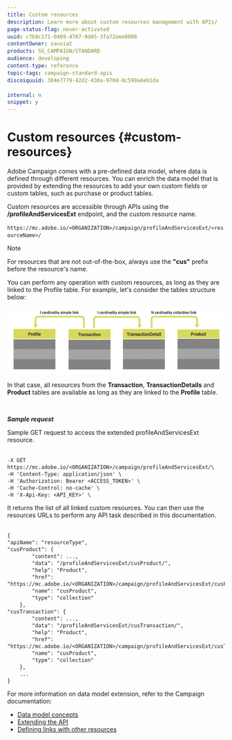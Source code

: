 ```yaml
---
title: Custom resources
description: Learn more about custom resources management with APIs/
page-status-flag: never-activated
uuid: c7b9c171-0409-4707-9d45-3fa72aee8008
contentOwner: sauviat
products: SG_CAMPAIGN/STANDARD
audience: developing
content-type: reference
topic-tags: campaign-standard-apis
discoiquuid: 304e7779-42d2-430a-9704-8c599a4eb1da

internal: n
snippet: y
---
```


# Custom resources {#custom-resources}

Adobe Campaign comes with a pre-defined data model, where data is defined through different resources. You can enrich the data model that is provided by extending the resources to add your own custom fields or custom tables, such as purchase or product tables.

Custom resources are accessible through APIs using the **/profileAndServicesExt** endpoint, and the custom resource name.

`https://mc.adobe.io/<ORGANIZATION>/campaign/profileAndServicesExt/<resourceName>/`

>[!NOTE]
>
>For resources that are not out-of-the-box, always use the <b>"cus"</b> prefix before the resource's name.

You can perform any operation with custom resources, as long as they are linked to the Profile table. For example, let's consider the tables structure below:

![alt text](assets/cusresources.png)

In that case, all resources from the **Transaction**, **TransactionDetails** and **Product** tables are available as long as they are linked to the **Profile** table.

<br/>

***Sample request***

Sample GET request to access the extended profileAndServicesExt resource.

```

-X GET https://mc.adobe.io/<ORGANIZATION>/campaign/profileAndServicesExt/\
-H 'Content-Type: application/json' \
-H 'Authorization: Bearer <ACCESS_TOKEN>' \
-H 'Cache-Control: no-cache' \
-H 'X-Api-Key: <API_KEY>' \

```

It returns the list of all linked custom resources. You can then use the resources URLs to perform any API task described in this documentation.

```

{
"apiName": "resourceType",
"cusProduct": {
        "content": ...,
        "data": "/profileAndServicesExt/cusProduct/",
        "help": "Product",
        "href": "https://mc.adobe.io/<ORGANIZATION>/campaign/profileAndServicesExt/cusProduct/metadata",
        "name": "cusProduct",
        "type": "collection"
    },
"cusTransaction": {
        "content": ...,
        "data": "/profileAndServicesExt/cusTransaction/",
        "help": "Product",
        "href": "https://mc.adobe.io/<ORGANIZATION>/campaign/profileAndServicesExt/cusTransaction/metadata",
        "name": "cusProduct",
        "type": "collection"
    },
    ...
}

```

For more information on data model extension, refer to the Campaign documentation:

* [Data model concepts](../../developing/using/data-model-concepts.md)
* [Extending the API](../../developing/using/about-extending-the-api.md)
* [Defining links with other resources](https://helpx.adobe.com/campaign/standard/developing/using/configuring-the-resource-s-data-structure.html#defining-links-with-other-resources)
